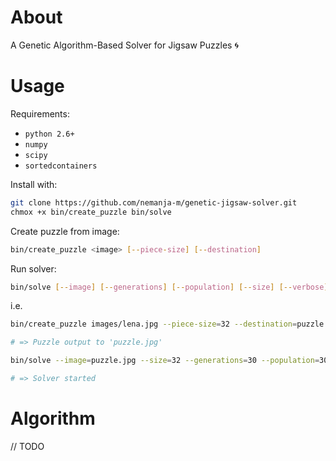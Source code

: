 # About

A Genetic Algorithm-Based Solver for Jigsaw Puzzles :cyclone:

# Usage

Requirements:

- `python 2.6+`
- `numpy`
- `scipy`
- `sortedcontainers`

Install with:

``` bash
git clone https://github.com/nemanja-m/genetic-jigsaw-solver.git
chmox +x bin/create_puzzle bin/solve
```

Create puzzle from image:

``` bash
bin/create_puzzle <image> [--piece-size] [--destination]
```

Run solver:

``` bash
bin/solve [--image] [--generations] [--population] [--size] [--verbose]
```

i.e.

``` bash
bin/create_puzzle images/lena.jpg --piece-size=32 --destination=puzzle.jpg

# => Puzzle output to 'puzzle.jpg'

bin/solve --image=puzzle.jpg --size=32 --generations=30 --population=300 --verbose=True

# => Solver started
```

# Algorithm

// TODO
